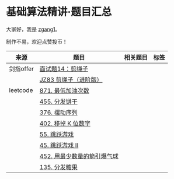 # 基础算法精讲·题目汇总

大家好，我是 [zgang1](http://101.43.135.248/)。

制作不易，欢迎点赞投币！

|来源|题目|相关题目|标签|
|---|---|---|---|
|剑指offer|[面试题14：剪绳子](https://www.nowcoder.com/practice/57d85990ba5b440ab888fc72b0751bf8?tpId=265&rp=1&ru=%2Fexam%2Foj%2Fta&qru=%2Fexam%2Foj%2Fta&sourceUrl=%2Fexam%2Foj%2Fta%3FtpId%3D13&difficulty=&judgeStatus=&tags=&title=%E5%89%AA%E7%BB%B3%E5%AD%90&gioEnter=menu)||
||[JZ83 剪绳子（进阶版）](https://www.nowcoder.com/practice/106f666170554379ab1974e5a601e741?tpId=265&rp=1&ru=%2Fexam%2Foj%2Fta&qru=%2Fexam%2Foj%2Fta&sourceUrl=%2Fexam%2Foj%2Fta%3FtpId%3D13&difficulty=&judgeStatus=&tags=&title=%E5%89%AA%E7%BB%B3%E5%AD%90&gioEnter=menu)|||
|leetcode|[871. 最低加油次数](https://leetcode.cn/problems/minimum-number-of-refueling-stops/description/)|||
||[455. 分发饼干](https://leetcode.cn/problems/assign-cookies/description/)|||
||[376. 摆动序列](https://leetcode.cn/problems/wiggle-subsequence/description/)|||
||[402. 移掉 K 位数字](https://leetcode.cn/problems/remove-k-digits/description/)|||
||[55. 跳跃游戏](https://leetcode.cn/problems/jump-game/description/)|||
||[45. 跳跃游戏 II](https://leetcode.cn/problems/jump-game-ii/description/)|||
||[452. 用最少数量的箭引爆气球](https://leetcode.cn/problems/minimum-number-of-arrows-to-burst-balloons/description/)|
||[135. 分发糖果](https://leetcode.cn/problems/candy/description/)|
